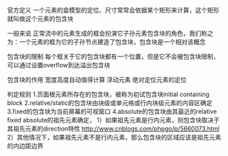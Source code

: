 官方定义
一个元素的盒模型的定位、尺寸常常会依据某个矩形来计算，这个矩形就叫做这个元素的包含块

一般来说
正常流中的元素生成的框会扮演它子孙元素包含块的角色，我们称之为：一个元素的框为它的子孙节点建造了包含块，包含块是一个相对该概念

包含块的限制
每个框关于它的包含块都有一个位置，但是它不会被包含块限制，可以通过设置overflow到达溢出包含块

包含块的作用
宽度高度自动值得计算
浮动元素 绝对定位元素的定位

判定规则
1.页面根元素所存在的包含块，被称为初试包含块initial containing block
2.relative/static的包含块由块级或单元格或行内块级元素的内容区确定
3.fixed的包含块为当前屏幕的可视窗口
4.absolute的包含块由其最近的relative fixed absolute的祖先元素确定，
  1）如果祖先元素是行内元素，则包含块取决于其祖先元素的direction特性 http://www.cnblogs.com/phpgo/p/5660073.html
  2）其他情况下，如果祖先元素不是行内元素，那么包含块的区域应该是祖先元素的内边距边界

